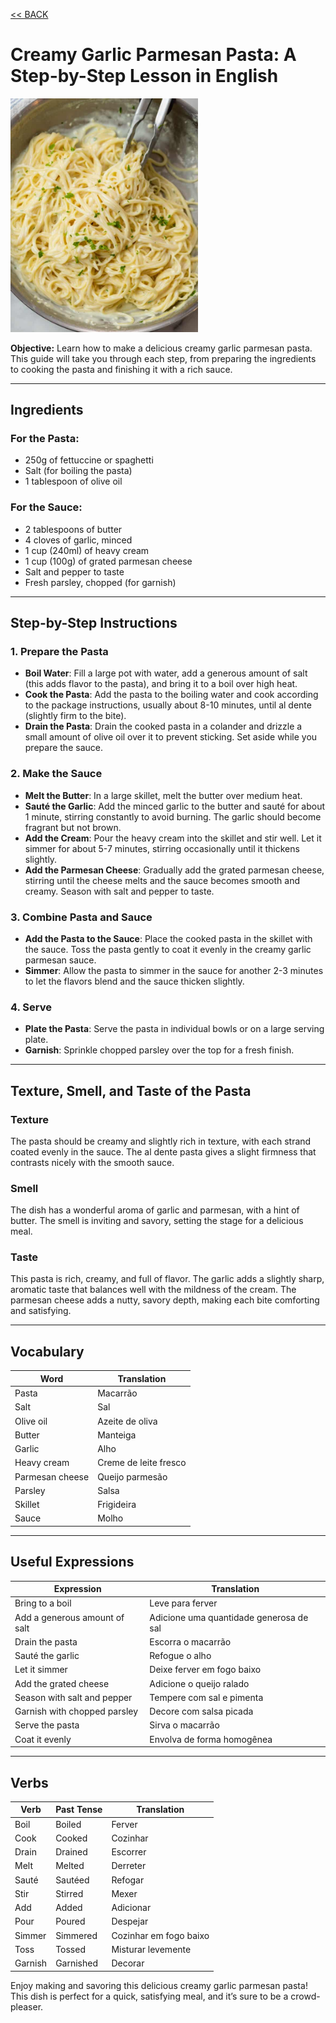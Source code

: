 [<< BACK ](foods.md)



# Creamy Garlic Parmesan Pasta: A Step-by-Step Lesson in English

<img width="300px" src="images/Garlic-Parmesan-Pasta-Recipe-1.jpg"/>

**Objective:** Learn how to make a delicious creamy garlic parmesan pasta. This guide will take you through each step, from preparing the ingredients to cooking the pasta and finishing it with a rich sauce.

---

## Ingredients

### For the Pasta:
- 250g of fettuccine or spaghetti
- Salt (for boiling the pasta)
- 1 tablespoon of olive oil

### For the Sauce:
- 2 tablespoons of butter
- 4 cloves of garlic, minced
- 1 cup (240ml) of heavy cream
- 1 cup (100g) of grated parmesan cheese
- Salt and pepper to taste
- Fresh parsley, chopped (for garnish)

---

## Step-by-Step Instructions

### 1. Prepare the Pasta

- **Boil Water**: Fill a large pot with water, add a generous amount of salt (this adds flavor to the pasta), and bring it to a boil over high heat.
- **Cook the Pasta**: Add the pasta to the boiling water and cook according to the package instructions, usually about 8-10 minutes, until al dente (slightly firm to the bite).
- **Drain the Pasta**: Drain the cooked pasta in a colander and drizzle a small amount of olive oil over it to prevent sticking. Set aside while you prepare the sauce.

### 2. Make the Sauce

- **Melt the Butter**: In a large skillet, melt the butter over medium heat.
- **Sauté the Garlic**: Add the minced garlic to the butter and sauté for about 1 minute, stirring constantly to avoid burning. The garlic should become fragrant but not brown.
- **Add the Cream**: Pour the heavy cream into the skillet and stir well. Let it simmer for about 5-7 minutes, stirring occasionally until it thickens slightly.
- **Add the Parmesan Cheese**: Gradually add the grated parmesan cheese, stirring until the cheese melts and the sauce becomes smooth and creamy. Season with salt and pepper to taste.

### 3. Combine Pasta and Sauce

- **Add the Pasta to the Sauce**: Place the cooked pasta in the skillet with the sauce. Toss the pasta gently to coat it evenly in the creamy garlic parmesan sauce.
- **Simmer**: Allow the pasta to simmer in the sauce for another 2-3 minutes to let the flavors blend and the sauce thicken slightly.

### 4. Serve

- **Plate the Pasta**: Serve the pasta in individual bowls or on a large serving plate.
- **Garnish**: Sprinkle chopped parsley over the top for a fresh finish.

---

## Texture, Smell, and Taste of the Pasta

### **Texture**
The pasta should be creamy and slightly rich in texture, with each strand coated evenly in the sauce. The al dente pasta gives a slight firmness that contrasts nicely with the smooth sauce.

### **Smell**
The dish has a wonderful aroma of garlic and parmesan, with a hint of butter. The smell is inviting and savory, setting the stage for a delicious meal.

### **Taste**
This pasta is rich, creamy, and full of flavor. The garlic adds a slightly sharp, aromatic taste that balances well with the mildness of the cream. The parmesan cheese adds a nutty, savory depth, making each bite comforting and satisfying.

---

## Vocabulary

| Word               | Translation           |
|--------------------|-----------------------|
| Pasta              | Macarrão              |
| Salt               | Sal                   |
| Olive oil          | Azeite de oliva       |
| Butter             | Manteiga              |
| Garlic             | Alho                  |
| Heavy cream        | Creme de leite fresco |
| Parmesan cheese    | Queijo parmesão       |
| Parsley            | Salsa                 |
| Skillet            | Frigideira            |
| Sauce              | Molho                 |

---

## Useful Expressions

| Expression                         | Translation                               |
|------------------------------------|-------------------------------------------|
| Bring to a boil                    | Leve para ferver                          |
| Add a generous amount of salt      | Adicione uma quantidade generosa de sal   |
| Drain the pasta                    | Escorra o macarrão                        |
| Sauté the garlic                   | Refogue o alho                            |
| Let it simmer                      | Deixe ferver em fogo baixo                |
| Add the grated cheese              | Adicione o queijo ralado                  |
| Season with salt and pepper        | Tempere com sal e pimenta                 |
| Garnish with chopped parsley       | Decore com salsa picada                   |
| Serve the pasta                    | Sirva o macarrão                          |
| Coat it evenly                     | Envolva de forma homogênea               |

---

## Verbs

| Verb             | Past Tense       | Translation       |
|------------------|------------------|-------------------|
| Boil             | Boiled           | Ferver           |
| Cook             | Cooked           | Cozinhar         |
| Drain            | Drained          | Escorrer         |
| Melt             | Melted           | Derreter         |
| Sauté            | Sautéed          | Refogar          |
| Stir             | Stirred          | Mexer            |
| Add              | Added            | Adicionar        |
| Pour             | Poured           | Despejar         |
| Simmer           | Simmered         | Cozinhar em fogo baixo |
| Toss             | Tossed           | Misturar levemente|
| Garnish          | Garnished        | Decorar          |

Enjoy making and savoring this delicious creamy garlic parmesan pasta! This dish is perfect for a quick, satisfying meal, and it’s sure to be a crowd-pleaser.